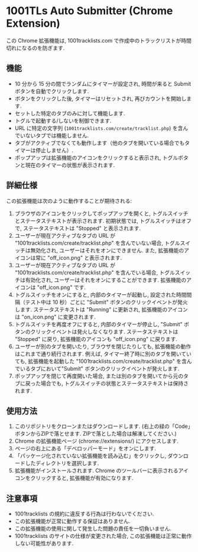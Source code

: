 # 1001TLs Auto Submitter (Chrome Extension)

この Chrome 拡張機能は, 1001tracklists.com で作成中のトラックリストが時間切れになるのを防ぎます.

## 機能

- 10 分から 15 分の間でランダムにタイマーが設定され, 時間が来ると Submit ボタンを自動でクリックします.
- ボタンをクリックした後, タイマーはリセットされ, 再びカウントを開始します.
- セットした特定のタブのみに対して機能します.
- トグルで起動する/しないを制御できます.
- URL に特定の文字列 (`1001tracklists.com/create/tracklist.php`) を含んでいないタブでは機能しません.
- タブがアクティブでなくても動作します（他のタブを開いている場合でもタイマーは停止しません）.
- ポップアップは拡張機能のアイコンをクリックすると表示され, トグルボタンと現在のタイマーの状態が表示されます.

## 詳細仕様

この拡張機能は次のように動作することが期待される:

1. ブラウザのアイコンをクリックしてポップアップを開くと, トグルスイッチとステータステキストが表示されます. 初期状態では, トグルスイッチはオフで, ステータステキストは "Stopped" と表示されます.
2. ユーザーが現在アクティブなタブの URL が "1001tracklists.com/create/tracklist.php" を含んでいない場合, トグルスイッチは無効化され, ユーザーはそれをオンにできません. また, 拡張機能のアイコンは常に "off_icon.png" と表示されます.
3. ユーザーが現在アクティブなタブの URL が "1001tracklists.com/create/tracklist.php" を含んでいる場合, トグルスイッチは有効化され, ユーザーはそれをオンにすることができます. 拡張機能のアイコンは "off_icon.png" です.
4. トグルスイッチをオンにすると, 内部のタイマーが起動し, 設定された時間間隔（テスト中は 10 秒）ごとに "Submit" ボタンのクリックイベントが発火します. ステータステキストは "Running" に更新され, 拡張機能のアイコンは "on_icon.png" に変更されます.
5. トグルスイッチを再度オフにすると, 内部のタイマーが停止し, "Submit" ボタンのクリックイベントは発火しなくなります. ステータステキストは "Stopped" に戻り, 拡張機能のアイコンも "off_icon.png" に戻ります.
6. ユーザーが別のタブを開いたり, ブラウザを閉じたりしても, 拡張機能の動作はこれまで通り続行されます. 例えば, タイマー終了時に別のタブを開いていても, 拡張機能を起動した "1001tracklists.com/create/tracklist.php" を含んでいるタブにおいて"Submit" ボタンのクリックイベントが発火します.
7. ポップアップを閉じて再度開いた場合, または別のタブを開いてから元のタブに戻った場合でも, トグルスイッチの状態とステータステキストは保持されます.

## 使用方法

1. このリポジトリをクローンまたはダウンロードします. (右上の緑の「Code」ボタンからZIPで落とせます. ZIPで落とした場合は解凍してください.)
2. Chrome の拡張機能ページ (chrome://extensions/) にアクセスします.
3. ページの右上にある「デベロッパーモード」をオンにします.
4. 「パッケージ化されていない拡張機能を読み込む」をクリックし, ダウンロードしたディレクトリを選択します.
5. 拡張機能がインストールされます. Chrome のツールバーに表示されるアイコンをクリックすると, 拡張機能が有効になります.

## 注意事項

- 1001tracklists の規約に違反する行為は行わないでください.
- この拡張機能が正常に動作する保証はありません.
- この拡張機能の使用に関して発生した問題の責任を一切負いません.
- 1001tracklists のサイトの仕様が変更された場合, この拡張機能は正常に動作しない可能性があります.
